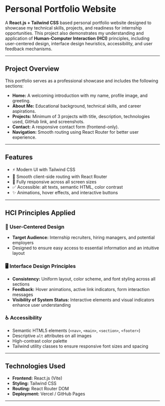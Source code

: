 # Personal Portfolio Website

A **React.js + Tailwind CSS** based personal portfolio website designed to showcase my technical skills, projects, and readiness for internship opportunities. This project also demonstrates my understanding and application of **Human-Computer Interaction (HCI)** principles, including user-centered design, interface design heuristics, accessibility, and user feedback mechanisms.

---


## Project Overview

This portfolio serves as a professional showcase and includes the following sections:

- **Home:** A welcoming introduction with my name, profile image, and greeting.
- **About Me:** Educational background, technical skills, and career aspirations.
- **Projects:** Minimum of 3 projects with title, description, technologies used, GitHub link, and screenshots.
- **Contact:** A responsive contact form (frontend-only).
- **Navigation:** Smooth routing using React Router for better user experience.

---

## Features

- ⚡ Modern UI with Tailwind CSS
- 🔀 Smooth client-side routing with React Router
- 📱 Fully responsive across all screen sizes
- ✅ Accessible: alt texts, semantic HTML, color contrast
- ✨ Animations, hover effects, and interactive buttons

---

## HCI Principles Applied

### 🧠 User-Centered Design

- **Target Audience:** Internship recruiters, hiring managers, and potential employers
- Designed to ensure easy access to essential information and an intuitive layout

### 🖥️ Interface Design Principles

- **Consistency:** Uniform layout, color scheme, and font styling across all sections
- **Feedback:** Hover animations, active link indicators, form interaction messages
- **Visibility of System Status:** Interactive elements and visual indicators enhance user understanding

### ♿ Accessibility

- Semantic HTML5 elements (`<nav>`, `<main>`, `<section>`, `<footer>`)
- Descriptive `alt` attributes on all images
- High-contrast color palette
- Tailwind utility classes to ensure responsive font sizes and spacing

---

## Technologies Used

- **Frontend:** React.js (Vite)
- **Styling:** Tailwind CSS
- **Routing:** React Router DOM
- **Deployment:** Vercel / GitHub Pages

---

